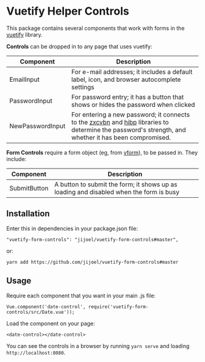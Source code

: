 Vuetify Helper Controls
=========================
This package contains several components that work with forms in the [vuetify](https://vuetifyjs.com/) library.

**Controls** can be dropped in to any page that uses vuetify:

Component      | Description
---------------|---------------
EmailInput     | For e-mail addresses; it includes a default label, icon, and browser autocomplete settings
PasswordInput  | For password entry; it has a button that shows or hides the password when clicked
NewPasswordInput | For entering a new password; it connects to the [zxcvbn](https://github.com/dropbox/zxcvbn) and [hibp](https://github.com/wKovacs64/hibp) libraries to determine the password's strength, and whether it has been compromised.

**Form Controls** require a form object (eg, from [vform](https://github.com/cretueusebiu/vform)), to be passed in. They include:

Component      | Description
---------------|--------------
SubmitButton   | A button to submit the form; it shows up as loading and disabled when the form is busy


Installation
-------------
Enter this in dependencies in your package.json file:

    "vuetify-form-controls": "jijoel/vuetify-form-controls#master",

or:

    yarn add https://github.com/jijoel/vuetify-form-controls#master


Usage
---------
Require each component that you want in your main .js file:

    Vue.component('date-control', require('vuetify-form-controls/src/Date.vue'));

Load the component on your page:

    <date-control></date-control>

You can see the controls in a browser by running `yarn serve` and loading `http://localhost:8080`.
